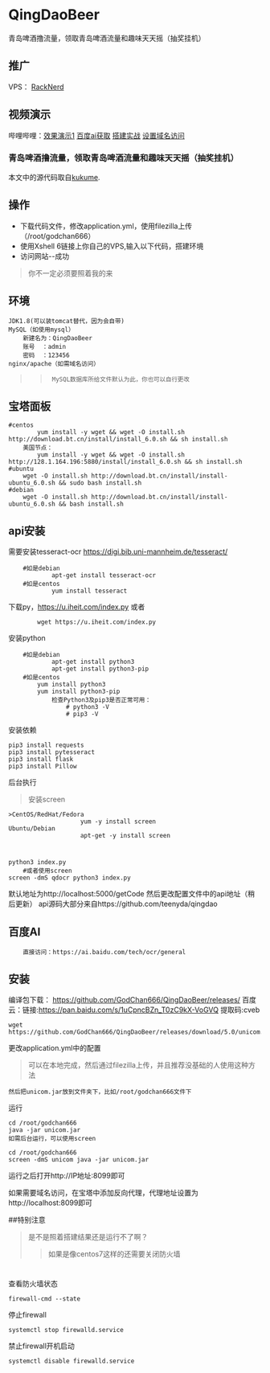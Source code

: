 # QingDaoBeer
青岛啤酒撸流量，领取青岛啤酒流量和趣味天天摇（抽奖挂机）
## 推广
VPS： [RackNerd](https://my.racknerd.com/aff.php?aff=376)
## 视频演示
哔哩哔哩：[效果演示1](https://www.bilibili.com/video/BV1JZ4y1x7SV)
	[百度ai获取](https://www.bilibili.com/video/BV18K4y1r7WR)
	[搭建实战](https://www.bilibili.com/video/BV1NZ4y1x7pC)
	[设置域名访问](https://www.bilibili.com/video/BV14t4y1U7op)

### 青岛啤酒撸流量，领取青岛啤酒流量和趣味天天摇（抽奖挂机）
本文中的源代码取自[kukume](https://github.com/kukume/unicom).
## 操作
- 下载代码文件，修改application.yml，使用filezilla上传（/root/godchan666）
- 使用Xshell 6链接上你自己的VPS,输入以下代码，搭建环境
- 访问网站--成功
>你不一定必须要照着我的来

## 环境
	JDK1.8(可以装tomcat替代，因为会自带)
	MySQL（如使用mysql）
		新建名为：QingDaoBeer 
		账号	：admin
		密码	：123456
	nginx/apache（如需域名访问）
>>		MySQL数据库所给文件默认为此，你也可以自行更改
## 宝塔面板

	#centos
			yum install -y wget && wget -O install.sh http://download.bt.cn/install/install_6.0.sh && sh install.sh
		美国节点：
			yum install -y wget && wget -O install.sh http://128.1.164.196:5880/install/install_6.0.sh && sh install.sh
	#ubuntu
		wget -O install.sh http://download.bt.cn/install/install-ubuntu_6.0.sh && sudo bash install.sh
	#debian
		wget -O install.sh http://download.bt.cn/install/install-ubuntu_6.0.sh && bash install.sh
## api安装
需要安装tesseract-ocr      https://digi.bib.uni-mannheim.de/tesseract/

		#如是debian
				apt-get install tesseract-ocr
		#如是centos
				yum install tesseract
下载py，https://u.iheit.com/index.py
			或者
							
			wget https://u.iheit.com/index.py
安装python

		#如是debian
				apt-get install python3
				apt-get install python3-pip
		#如是centos
			yum install python3
			yum install python3-pip
				检查Python3及pip3是否正常可用：
					# python3 -V
					# pip3 -V
安装依赖

	pip3 install requests
	pip3 install pytesseract
	pip3 install flask
	pip3 install Pillow
后台执行
>安装screen

	>CentOS/RedHat/Fedora
						yum -y install screen 
	Ubuntu/Debian
						apt-get -y install screen
#
	python3 index.py
		#或者使用screen			
	screen -dmS qdocr python3 index.py
默认地址为http://localhost:5000/getCode 然后更改配置文件中的api地址（稍后更新）
api源码大部分来自https://github.com/teenyda/qingdao


## 百度AI
		直接访问：https://ai.baidu.com/tech/ocr/general
## 安装
编译包下载： https://github.com/GodChan666/QingDaoBeer/releases/
百度云：链接:https://pan.baidu.com/s/1uCpncBZn_T0zC9kX-VoGVQ 提取码:cveb 

	wget https://github.com/GodChan666/QingDaoBeer/releases/download/5.0/unicom.jar
		
 更改application.yml中的配置
>可以在本地完成，然后通过filezilla上传，并且推荐没基础的人使用这种方法

	然后把unicom.jar放到文件夹下，比如/root/godchan666文件下
运行

	cd /root/godchan666
	java -jar unicom.jar
	如需后台运行，可以使用screen

	cd /root/godchan666
	screen -dmS unicom java -jar unicom.jar
运行之后打开http://IP地址:8099即可

如果需要域名访问，在宝塔中添加反向代理，代理地址设置为http://localhost:8099即可

##特别注意
>是不是照着搭建结果还是运行不了啊？
>>如果是像centos7这样的还需要关闭防火墙
#
查看防火墙状态

	firewall-cmd --state


停止firewall

	systemctl stop firewalld.service

禁止firewall开机启动

	systemctl disable firewalld.service 

